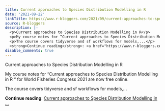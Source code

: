 ```yaml
---
title: Current approaches to Species Distribution Modelling in R
date: '2021-09-22'
linkTitle: https://www.r-bloggers.com/2021/09/current-approaches-to-species-distribution-modelling-in-r/
source: R-bloggers
description: |-
  <p>Current approaches to Species Distribution Modelling in R</p>
  <p>My course notes for “Current approaches to Species Distribution Modelling in R “ for World Fisheries Congress 2021 are now free online.</p>
  <p>The course covers tidyverse and sf workflows for models,...</p>
  <strong>Continue reading</strong>: <a href="https://www.r-bloggers.com/2021/09/current-approaches-to-species-distribution-modelling-in-r/">Current approaches to Species Distribution Modelling in ...
disable_comments: true
---
```

<p>Current approaches to Species Distribution Modelling in R</p>
<p>My course notes for “Current approaches to Species Distribution Modelling in R “ for World Fisheries Congress 2021 are now free online.</p>
<p>The course covers tidyverse and sf workflows for models,...</p>
<strong>Continue reading</strong>: <a href="https://www.r-bloggers.com/2021/09/current-approaches-to-species-distribution-modelling-in-r/">Current approaches to Species Distribution Modelling in ...